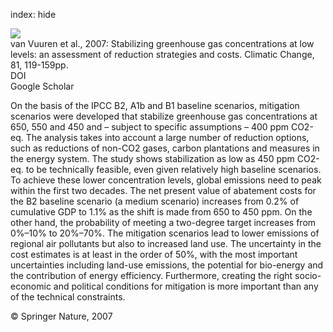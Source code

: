 index: hide

<div class="Citation">
    <div class="Citation-thumb CitationThumb-linked"  data-href="https://doi.org/10.1007/s10584-006-9172-9">
      <img src="https://static.claimspace.cloud/climate-study-static/refs/thumbs/1/van_Vuuren_et_al_2007-thumb.png" />
    </div>

  <div class="Citation-body">
    <div class="Citation-text">van Vuuren et al., 2007: Stabilizing greenhouse gas concentrations at low levels: an assessment of reduction strategies and costs. <span class="Article-journal">Climatic Change, </span><span class="Article-volume">81, </span>119-159pp.</div>
    <div class="Citation-links">
      <div class="CitationLink" data-href="https://doi.org/10.1007/s10584-006-9172-9">
        <div class="CitationLink-icon CitationLink-Doi"></div>
        <div class="CitationLink-text">DOI</div>
      </div>
      <div class="CitationLink" data-href="https://scholar.google.com/scholar?q=10.1007/s10584-006-9172-9">
        <div class="CitationLink-icon CitationLink-Scholar"></div>
        <div class="CitationLink-text">Google Scholar</div>
      </div>
    </div>
  </div>
</div>

On the basis of the IPCC B2, A1b and B1 baseline scenarios, mitigation scenarios were developed that stabilize greenhouse gas concentrations at 650, 550 and 450 and – subject to specific assumptions – 400 ppm CO2-eq. The analysis takes into account a large number of reduction options, such as reductions of non-CO2 gases, carbon plantations and measures in the energy system. The study shows stabilization as low as 450 ppm CO2-eq. to be technically feasible, even given relatively high baseline scenarios. To achieve these lower concentration levels, global emissions need to peak within the first two decades. The net present value of abatement costs for the B2 baseline scenario (a medium scenario) increases from 0.2% of cumulative GDP to 1.1% as the shift is made from 650 to 450 ppm. On the other hand, the probability of meeting a two-degree target increases from 0%–10% to 20%–70%. The mitigation scenarios lead to lower emissions of regional air pollutants but also to increased land use. The uncertainty in the cost estimates is at least in the order of 50%, with the most important uncertainties including land-use emissions, the potential for bio-energy and the contribution of energy efficiency. Furthermore, creating the right socio-economic and political conditions for mitigation is more important than any of the technical constraints.

<div class="Citation-copy">
&copy; Springer Nature, 2007
</div>